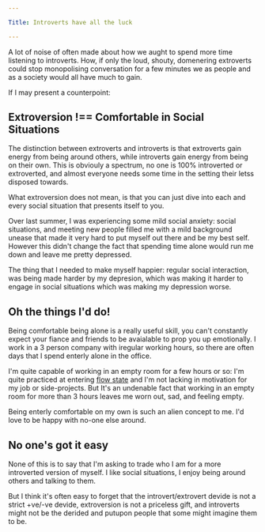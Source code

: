 ```yaml
---

Title: Introverts have all the luck

---
```


A lot of noise of often made about how we aught to spend more time listening to introverts. How, if only the loud, shouty, domenering extroverts could stop monopolising conversation for a few minutes we as people and as a society would all have much to gain.

If I may present a counterpoint:

## Extroversion !== Comfortable in Social Situations
The distinction between extroverts and introverts is that extroverts gain energy from being around others, while introverts gain energy from being on their own. This is obviouly a spectrum, no one is 100% introverted or extroverted, and almost everyone needs some time in the setting their letss disposed towards.

What extroversion does not mean, is that you can just dive into each and every social situation that presents itself to you.

Over last summer, I was experiencing some mild social anxiety: social situations, and meeting new people filled me with a mild background unease that made it very hard to put myself out there and be my best self. However this didn't change the fact that spending time alone would run me down and leave me pretty depressed.

The thing that I needed to make myself happier: regular social interaction, was being made harder by my depresion, which was making it harder to engage in social situations which was making my depression worse.

## Oh the things I'd do!
Being comfortable being alone is a really useful skill, you can't constantly expect your fiance and friends to be avaialable to prop you up emotionally. I work in a 3 person company with iregular working hours, so there are often days that I spend enterly alone in the office.

I'm quite capable of working in an empty room for a few hours or so: I'm quite practiced at entering [flow state](https://www.youtube.com/watch?v=dWcapC-kriY) and I'm not lacking in motivation for my job or side-projects. But It's an undenable fact that working in an empty room for more than 3 hours leaves me worn out, sad, and feeling empty.

Being enterly comfortable on my own is such an alien concept to me. I'd love to be happy with no-one else around.

## No one's got it easy
None of this is to say that I'm asking to trade who I am for a more introverted version of myself. I like social situations, I enjoy being around others and talking to them.

But I think it's often easy to forget that the introvert/extrovert devide is not a strict +ve/-ve devide, extroversion is not a priceless gift, and introverts might not be the derided and putupon people that some might imagine them to be.
